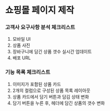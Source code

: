 쇼핑몰 페이지 제작
===============================

### **고객사 요구사항 분석 체크리스트**

1. 모바일 UI
2. 상품 사진
3. 장바구니에 담긴 상품 갯수 실시간 업데이트
4. 배포 URL

### **기능 목록 체크리스트**

1. 이미지가 포함된 상품 카드
2. 2개의 컬럼으로 구성된 상품 목록 레이아웃
3. 상품 카드에서 담기 버튼과 담김 상태 변화
4. 담기 버튼을 누른 후, 헤더에 담긴 상품의 갯수 변화
